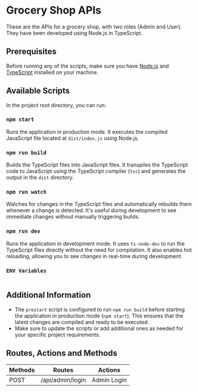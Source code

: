 # Grocery Shop APIs

These are the APIs for a grocery shop, with two roles (Admin and User). They have been developed using Node.js in TypeScript.

## Prerequisites

Before running any of the scripts, make sure you have [Node.js](https://nodejs.org/) and [TypeScript](https://www.typescriptlang.org/) installed on your machine.

## Available Scripts

In the project root directory, you can run:

### `npm start`

Runs the application in production mode. It executes the compiled JavaScript file located at `dist/index.js` using Node.js.

### `npm run build`

Builds the TypeScript files into JavaScript files. It transpiles the TypeScript code to JavaScript using the TypeScript compiler (`tsc`) and generates the output in the `dist` directory.

### `npm run watch`

Watches for changes in the TypeScript files and automatically rebuilds them whenever a change is detected. It's useful during development to see immediate changes without manually triggering builds.

### `npm run dev`

Runs the application in development mode. It uses `ts-node-dev` to run the TypeScript files directly without the need for compilation. It also enables hot reloading, allowing you to see changes in real-time during development.

### `ENV Variables`

```

```

## Additional Information

- The `prestart` script is configured to run `npm run build` before starting the application in production mode (`npm start`). This ensures that the latest changes are compiled and ready to be executed.
- Make sure to update the scripts or add additional ones as needed for your specific project requirements.

## Routes, Actions and Methods

| Methods | Routes           | Actions     |
| ------- | ---------------- | ----------- |
| POST    | /api/admin/login | Admin Login |
